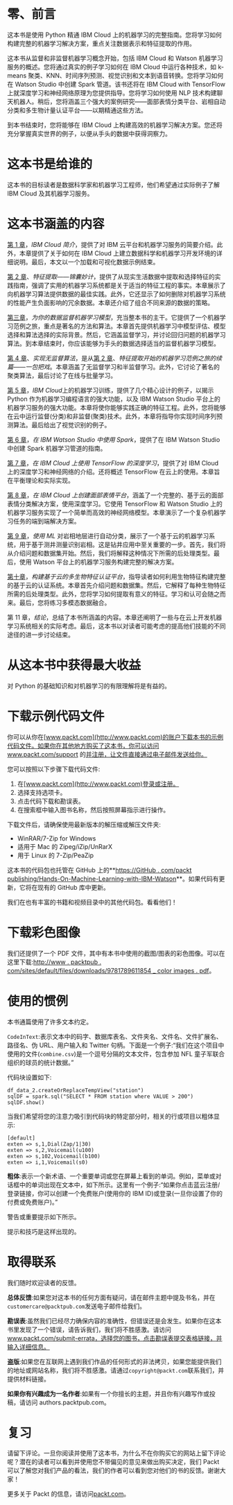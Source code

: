 

# 零、前言

这本书是使用 Python 精通 IBM Cloud 上的机器学习的完整指南。您将学习如何构建完整的机器学习解决方案，重点关注数据表示和特征提取的作用。

这本书从监督和非监督机器学习概念开始，包括 IBM Cloud 和 Watson 机器学习服务的概述。您将通过真实的例子学习如何在 IBM Cloud 中运行各种技术，如 k-means 聚类、KNN、时间序列预测、视觉识别和文本到语音转换。您将学习如何在 Watson Studio 中创建 Spark 管道。该书还将在 IBM Cloud with TensorFlow 上就深度学习和神经网络原理为您提供指导。您将学习如何使用 NLP 技术构建聊天机器人。稍后，您将涵盖三个强大的案例研究——面部表情分类平台、岩相自动分类和多生物计量认证平台——以期精通这些方法。

到本书结束时，您将能够在 IBM Cloud 上构建高效的机器学习解决方案。您还将充分掌握真实世界的例子，以便从手头的数据中获得洞察力。



# 这本书是给谁的

这本书的目标读者是数据科学家和机器学习工程师，他们希望通过实际例子了解 IBM Cloud 及其机器学习服务。



# 这本书涵盖的内容

[第 1 章](07c92a06-635f-41ef-b2be-3654ba90b790.xhtml)，*IBM Cloud 简介*，提供了对 IBM 云平台和机器学习服务的简要介绍。此外，本章提供了关于如何在 IBM Cloud 上建立数据科学和机器学习开发环境的详细说明。最后，本文以一个加载和可视化数据示例结束。

[第 2 章](8e025e72-a0f0-429a-84a8-f3ffe2c023bf.xhtml)、*特征提取——锦囊妙计*，提供了从现实生活数据中提取和选择特征的实践指南，强调了实用的机器学习系统都是关于适当的特征工程的事实。本章展示了向机器学习算法提供数据的最佳实践。此外，它还显示了如何删除对机器学习系统的性能产生负面影响的冗余数据。本章还介绍了组合不同来源的数据的策略。

[第三章](b2822c69-13f0-4943-9e66-f9ef04898b60.xhtml)，*为你的数据监督机器学习模型*，充当整本书的主干。它提供了一个机器学习范例之旅，重点是著名的方法和算法。本章首先提供机器学习中模型评估、模型选择和算法选择的实际背景。然后，它涵盖监督学习，并讨论回归问题的机器学习算法。到本章结束时，你应该能够为手头的数据选择适当的监督机器学习模型。

[第 4 章](f131f753-1d77-478c-9c0d-1e799330eed8.xhtml)、*实现无监督算法*，是从[第 2 章](8e025e72-a0f0-429a-84a8-f3ffe2c023bf.xhtml)、*特征提取开始的机器学习范例之旅的续篇——一包把戏*。本章涵盖了无监督学习和半监督学习。此外，它讨论了著名的聚类算法，最后讨论了在线与批量学习。

[第 5 章](673af2b7-d2ce-40af-a960-7708cb231e6a.xhtml)，*IBM Cloud*上的机器学习训练，提供了几个精心设计的例子，以揭示 Python 作为机器学习编程语言的强大功能，以及 IBM Watson Studio 平台上的机器学习服务的强大功能。本章将使你能够实践正确的特征工程。此外，您将能够在云中运行监督(分类)和非监督(聚类)技术。此外，本章将指导你实现时间序列预测算法。最后给出了视觉识别的例子。

[第 6 章](673af2b7-d2ce-40af-a960-7708cb231e6a.xhtml)，*在 IBM Watson Studio 中使用 Spark*，提供了在 IBM Watson Studio 中创建 Spark 机器学习管道的指南。

[第 7 章](99762d15-664d-4987-82cf-74440dedabb3.xhtml)，*在 IBM Cloud 上使用 TensorFlow 的深度学习*，提供了对 IBM Cloud 上的深度学习和神经网络的介绍。还将概述 TensorFlow 在云上的使用。本章旨在平衡理论和实际实现。

[第 8 章](4ed9b065-d004-45ed-97e4-65c805d8ab3a.xhtml)，*在 IBM Cloud 上创建面部表情平台*，涵盖了一个完整的、基于云的面部表情分类解决方案，使用深度学习。它使用 TensorFlow 和 Watson Studio 上的机器学习服务实现了一个简单而高效的神经网络模型。本章演示了一个复杂机器学习任务的端到端解决方案。

[第 9 章](58be904f-ac18-48c5-b08e-7d105b163415.xhtml)，*使用 ML* 对岩相地层进行自动分类，展示了一个基于云的机器学习系统，用于基于测井测量识别岩相。这是钻井应用中至关重要的一步。首先，我们将从介绍问题和数据集开始。然后，我们将解释这种情况下所需的后处理类型。最后，使用 Watson 平台上的机器学习服务构建完整的解决方案。

[第十章](a2440edb-9ab5-4843-b13b-4ad6058a8af3.xhtml)，*构建基于云的多生物特征认证平台*，指导读者如何利用生物特征构建完整的基于云的认证系统。本章首先介绍问题和数据集。然后，它解释了每种生物特征所需的后处理类型。此外，您将学习如何提取有意义的特征。学习和认可会随之而来。最后，您将练习多模态数据融合。

第 11 章，*结论*，总结了本书所涵盖的内容。本章还阐明了一些与在云上开发机器学习系统相关的实际考虑。最后，这本书以对读者可能考虑的提高他们技能的不同途径的进一步讨论结束。



# 从这本书中获得最大收益

对 Python 的基础知识和对机器学习的有限理解将是有益的。



# 下载示例代码文件

你可以从你在[www.packt.com](http://www.packt.com)的账户下载本书的示例代码文件。如果你在其他地方购买了这本书，你可以访问 www.packt.com/support 的[并注册，让文件直接通过电子邮件发送给你。](http://www.packt.com/support)

您可以按照以下步骤下载代码文件:

1.  在[www.packt.com](http://www.packt.com)登录或注册。
2.  选择支持选项卡。
3.  点击代码下载和勘误表。
4.  在搜索框中输入图书名称，然后按照屏幕指示进行操作。

下载文件后，请确保使用最新版本的解压缩或解压文件夹:

*   WinRAR/7-Zip for Windows
*   适用于 Mac 的 Zipeg/iZip/UnRarX
*   用于 Linux 的 7-Zip/PeaZip

这本书的代码包也托管在 GitHub 上的**[https://GitHub . com/packt publishing/Hands-On-Machine-Learning-with-IBM-Watson](https://github.com/PacktPublishing/Hands-On-Machine-Learning-with-IBM-Watson)**。如果代码有更新，它将在现有的 GitHub 库中更新。

我们在也有丰富的书籍和视频目录中的其他代码包。看看他们！



# 下载彩色图像

我们还提供了一个 PDF 文件，其中有本书中使用的截图/图表的彩色图像。可以在这里下载:[http://www . packtpub . com/sites/default/files/downloads/9781789611854 _ color images . pdf](http://www.packtpub.com/sites/default/files/downloads/9781789611854_ColorImages.pdf)。



# 使用的惯例

本书通篇使用了许多文本约定。

`CodeInText`:表示文本中的码字、数据库表名、文件夹名、文件名、文件扩展名、路径名、伪 URL、用户输入和 Twitter 句柄。下面是一个例子:“我们在这个项目中使用的文件(`combine.csv`)是一个逗号分隔的文本文件，包含参加 NFL 童子军联合组织的球员的统计数据。”

代码块设置如下:

```
df_data_2.createOrReplaceTempView("station")
sqlDF = spark.sql("SELECT * FROM station where VALUE > 200")
sqlDF.show()
```

当我们希望将您的注意力吸引到代码块的特定部分时，相关的行或项目以粗体显示:

```
[default]
exten => s,1,Dial(Zap/1|30)
exten => s,2,Voicemail(u100)
exten => s,102,Voicemail(b100)
exten => i,1,Voicemail(s0)
```

**粗体**:表示一个新术语、一个重要单词或您在屏幕上看到的单词。例如，菜单或对话框中的单词出现在文本中，如下所示。这里有一个例子:“如果你点击蓝云注册/登录链接，你可以创建一个免费账户(使用你的 IBM ID)或登录(一旦你设置了你的付费或免费账户)。”

警告或重要提示如下所示。

提示和技巧是这样出现的。



# 取得联系

我们随时欢迎读者的反馈。

**总体反馈**:如果您对这本书的任何方面有疑问，请在邮件主题中提及书名，并在`customercare@packtpub.com`发送电子邮件给我们。

**勘误表**:虽然我们已经尽力确保内容的准确性，但错误还是会发生。如果你在这本书里发现了一个错误，请告诉我们，我们将不胜感激。请访问 www.packt.com/submit-errata，选择您的图书，点击勘误表提交表格链接，并输入详细信息。

**盗版**:如果您在互联网上遇到我们作品的任何形式的非法拷贝，如果您能提供我们的地址或网站名称，我们将不胜感激。请通过`copyright@packt.com`联系我们，并提供材料链接。

**如果你有兴趣成为一名作者**:如果有一个你擅长的主题，并且你有兴趣写作或投稿，请访问 authors.packtpub.com。



# 复习

请留下评论。一旦你阅读并使用了这本书，为什么不在你购买它的网站上留下评论呢？潜在的读者可以看到并使用您不带偏见的意见来做出购买决定，我们 Packt 可以了解您对我们产品的看法，我们的作者可以看到您对他们的书的反馈。谢谢大家！

更多关于 Packt 的信息，请访问[packt.com](http://www.packt.com/)。